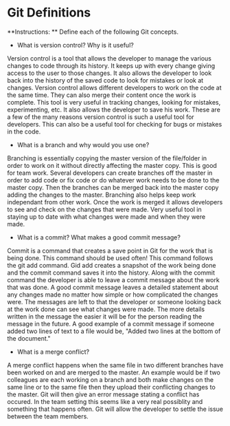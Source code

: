 # Git Definitions

**Instructions: ** Define each of the following Git concepts.

* What is version control?  Why is it useful?

Version control is a tool that allows the developer to manage the various changes to code through its history. It keeps up with every change giving access to the user to those changes. It also allows the developer to look back into the history of the saved code to look for mistakes or look at changes. Version control allows different developers to work on the code at the same time. They can also merge their content once the work is complete. This tool is very useful in tracking changes, looking for mistakes, experimenting, etc. It also allows the developer to save his work. These are a few of the many reasons version control is such a useful tool for developers. This can also be a useful tool for checking for bugs or mistakes in the code.

* What is a branch and why would you use one?

Branching is essentially copying the master version of the file/folder in order to work on it without directly affecting the master copy. This is good for team work. Several developers can create branches off the master in order to add code or fix code or do whatever work needs to be done to the master copy. Then the branches can be merged back into the master copy adding the changes to the master. Branching also helps keep work independant from other work. Once the work is merged it allows developers to see and check on the changes that were made. Very useful tool in staying up to date with what changes were made and when they were made. 

* What is a commit? What makes a good commit message?

Commit is a command that creates a save point in Git for the work that is being done. This command should be used often! This command follows the git add command. Gid add creates a snapshot of the work being done and the commit command saves it into the history. Along with the commit command the developer is able to leave a commit message about the work that was done. A good commit message leaves a detailed statement about any changes made no matter how simple or how complicated the changes were. The messages are left to that the developer or someone looking back at the work done can see what changes were made. The more details written in the message the easier it will be for the person reading the message in the future. A good example of a commit message if someone added two lines of text to a file would be, "Added two lines at the bottom of the document."

* What is a merge conflict?

A merge conflict happens when the same file in two different branches have been worked on and are merged to the master. An example would be if two colleagues are each working on a branch and both make changes on the same line or to the same file then they upload their conflicting changes to the master. Git will then give an error message stating a conflict has occured. In the team setting this seems like a very real possiblity and something that happens often. Git will allow the developer to settle the issue between the team members. 